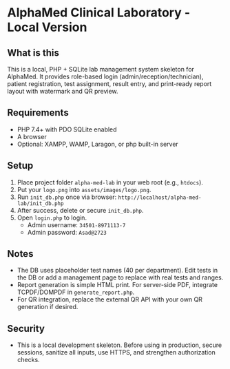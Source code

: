 # AlphaMed Clinical Laboratory - Local Version

## What is this
This is a local, PHP + SQLite lab management system skeleton for AlphaMed.
It provides role-based login (admin/reception/technician), patient registration, test assignment, result entry, and print-ready report layout with watermark and QR preview.

## Requirements
- PHP 7.4+ with PDO SQLite enabled
- A browser
- Optional: XAMPP, WAMP, Laragon, or php built-in server

## Setup
1. Place project folder `alpha-med-lab` in your web root (e.g., `htdocs`).
2. Put your `logo.png` into `assets/images/logo.png`.
3. Run `init_db.php` once via browser: `http://localhost/alpha-med-lab/init_db.php`
4. After success, delete or secure `init_db.php`.
5. Open `login.php` to login.
   - Admin username: `34501-8971113-7`
   - Admin password: `Asad@2723`

## Notes
- The DB uses placeholder test names (40 per department). Edit tests in the DB or add a management page to replace with real tests and ranges.
- Report generation is simple HTML print. For server-side PDF, integrate TCPDF/DOMPDF in `generate_report.php`.
- For QR integration, replace the external QR API with your own QR generation if desired.

## Security
- This is a local development skeleton. Before using in production, secure sessions, sanitize all inputs, use HTTPS, and strengthen authorization checks.
